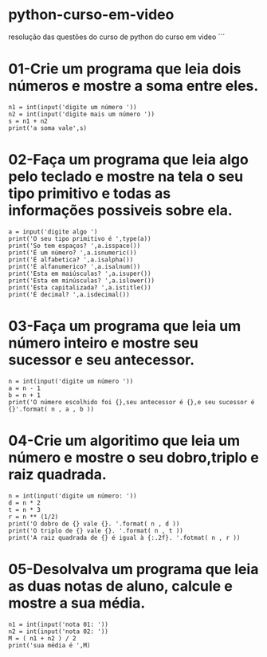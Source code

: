 # python-curso-em-video
resolução das questões do curso de python do curso em video 
´´´
# 01-Crie um programa que leia dois números e mostre a soma entre eles.

```
n1 = int(input('digite um número '))
n2 = int(input('digite mais um número '))
s = n1 + n2
print('a soma vale',s)
```

# 02-Faça um programa que leia algo pelo teclado e mostre na tela o seu tipo primitivo e todas as informações possiveis sobre ela.

```
a = input('digite algo ')
print('O seu tipo primitivo é ',type(a))
print('So tem espaços? ',a.isspace())
print('É um número? ',a.isnumeric())
print('É alfabetica? ',a.isalpha())
print('É alfanumerico? ',a.isalnum())
print('Esta em maiúsculas? ',a.isuper())
print('Esta em minúsculas? ',a.islower())
print('Esta capitalizada? ',a.istitle())
print('É decimal? ',a.isdecimal())
```

# 03-Faça um programa que leia um número inteiro e mostre seu sucessor e seu antecessor.

```
n = int(input('digite um número '))
a = n - 1
b = n + 1
print('O número escolhido foi {},seu antecessor é {},e seu sucessor é {}'.format( n , a , b ))
```

# 04-Crie um algoritimo que leia um número e mostre o seu dobro,triplo e raiz quadrada.

```
n = int(input('digite um número: '))
d = n * 2
t = n * 3
r = n ** (1/2)
print('O dobro de {} vale {}. '.format( n , d ))
print('O triplo de {} vale {}. '.format( n , t ))
print('A raiz quadrada de {} é igual à {:.2f}. '.fotmat( n , r ))
```

# 05-Desolvalva um programa que leia as duas notas de aluno, calcule e mostre a sua média.

```
n1 = int(input('nota 01: '))
n2 = int(input('nota 02: '))
M = ( n1 + n2 ) / 2
print('sua média é ',M)



